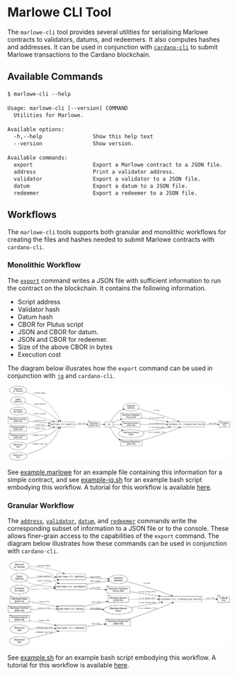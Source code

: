 # Marlowe CLI Tool

The `marlowe-cli` tool provides several utilities for serialising Marlowe contracts to validators, datums, and redeemers. It also computes hashes and addresses. It can be used in conjunction with [`cardano-cli`](https://github.com/input-output-hk/cardano-node/blob/master/cardano-cli/README.md) to submit Marlowe transactions to the Cardano blockchain.


## Available Commands

    $ marlowe-cli --help
    
    Usage: marlowe-cli [--version] COMMAND
      Utilities for Marlowe.
    
    Available options:
      -h,--help                Show this help text
      --version                Show version.
    
    Available commands:
      export                   Export a Marlowe contract to a JSON file.
      address                  Print a validator address.
      validator                Export a validator to a JSON file.
      datum                    Export a datum to a JSON file.
      redeemer                 Export a redeemer to a JSON file.


## Workflows

The `marlowe-cli` tools supports both granular and monolithic workflows for creating the files and hashes needed to submit Marlowe contracts with `cardano-cli`.


### Monolithic Workflow

The [`export`](export.md) command writes a JSON file with sufficient information to run the contract on the blockchain. It contains the following information.

*   Script address
*   Validator hash
*   Datum hash
*   CBOR for Plutus script
*   JSON and CBOR for datum.
*   JSON and CBOR for redeemer.
*   Size of the above CBOR in bytes
*   Execution cost

The diagram below illusrates how the `export` command can be used in conjunction with [`jq`](https://stedolan.github.io/jq/manual/) and `cardano-cli`.

![Marlowe workflow using `marlowe-cli`, `jq`, and `cardano-cli`.](diagrams/workflow-jq.svg)

See [example.marlowe](example.marlowe) for an example file containing this information for a simple contract, and see [example-jq.sh](example-jq.sh) for an example bash script embodying this workflow. A tutorial for this workflow is available [here](tutorial-jq.md).


### Granular Workflow

The [`address`](address.md), [`validator`](validator.md), [`datum`](datum.md), and [`redeemer`](redeemer.md) commands write the corresponding subset of information to a JSON file or to the console. These allows finer-grain access to the capabilities of the `export` command. The diagram below illustrates how these commands can be used in conjunction with `cardano-cli`.

![Marlowe workflow using `marlowe-cli` and `cardano-cli`.](diagrams/workflow.svg)

See [example.sh](example.sh) for an example bash script embodying this workflow. A tutorial for this workflow is available [here](tutorial.md).
